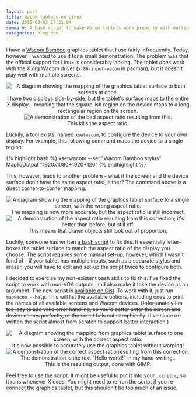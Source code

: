 ```yaml
---
layout: post
title: Wacom tablets on Linux
date: 2015-03-03 17:31:04
summary: A bash script to make Wacom tablets work properly with multiple screen setups.
categories: blog dev
---
```

I have a [Wacom Bamboo](http://www.amazon.co.uk/Wacom-MTE-450-K2-DE-Bamboo-K-DE/dp/B000QUQDXM) graphics tablet that I use fairly infrequently. Today, however, I wanted to use it for a small demonstration. The problem was that the official support for Linux is considerably lacking. The tablet *does* work with the X.org Wacom driver (`xf86-input-wacom` in pacman), but it doesn't play well with multiple screens.

<div style="text-align: center">
  <img alt="A diagram showing the mapping of the graphics tablet surface to both screens at once." src="{{ site.base_url }}/images/wacom/1.png" /><br/>
  <span class="post-meta small">I have two displays side-by-side, but the tablet's surface maps to the entire X display - meaning that the square-ish region on the device maps to a long rectangular region on the screen.</span>
</div>

<div style="text-align: center">
  <img alt="A demonstration of the bad aspect ratio resulting from this." src="{{ site.base_url }}/images/wacom/2.png" /><br/>
  <span class="post-meta small">This kills the aspect ratio.</span>
</div>

Luckily, a tool exists, named `xsetwacom`, to configure the device to your own display. For example, this following command maps the device to a single region:

{% highlight bash %}
xsetwacom --set "Wacom Bamboo stylus" MapToOutput "1920x1080+1920+120"
{% endhighlight %}

This, however, leads to another problem - what if the screen and the device surface don't have the same aspect ratio, either? The command above is a direct corner-to-corner mapping.

<div style="text-align: center">
  <img alt="A diagram showing the mapping of the graphics tablet surface to a single screen, with the wrong aspect ratio." src="{{ site.base_url }}/images/wacom/3.png" /><br/>
  <span class="post-meta small">The mapping is now more accurate, but the aspect ratio is still incorrect.</span>
</div>

<div style="text-align: center">
  <img alt="A demonstration of the aspect ratio resulting from this correction; it's better than before, but still off." src="{{ site.base_url }}/images/wacom/4.png" /><br/>
  <span class="post-meta small">This means that drawn objects still look out of proportion.</span>
</div>

Luckily, someone has written [a bash script](https://bitbucket.org/denilsonsa/small_scripts/src/3380435f92646190f860b87f566a39d0e215034c/xsetwacom_my_preferences.sh?at=default) to fix this. It essentially letter-boxes the tablet surface to match the aspect ratio of the display you choose. The script requires some manual set-up, however, which I wasn't fond of - if your tablet has multiple inputs, such as a separate stylus and eraser, you will have to edit and set-up the script twice to configure both.

I decided to exercise my non-existent bash skills to fix this. I've fixed the script to work with non-VGA outputs, and also make it take the device as an argument. The new script is [available on Gist](https://gist.github.com/Quackmatic/6c19fe907945d735c045). To work with it, just run `mapwacom --help`. This will list the available options, including ones to print the names of all available screens and Wacom devices. <s>Unfortunately I'm too lazy to add valid error handling, so you'd better enter the screen and device names perfectly, or the script fails catastrophically.</s> (I've since re-written the script almost from scratch to support better interaction.)

<div style="text-align: center">
  <img alt="A diagram showing the mapping from graphics tablet surface to one screen, with the correct aspect ratio." src="{{ site.base_url }}/images/wacom/5.png" /><br/>
  <span class="post-meta small">It's now possible to accurately use the graphics tablet without warping!</span>
</div>

<div style="text-align: center">
  <img alt="A demonstration of the correct aspect ratio resulting from this correction. The demonstration is the text &quot;Hello world!&quot; in my hand-writing.." src="{{ site.base_url }}/images/wacom/6.png" /><br/>
  <span class="post-meta small">This is the resulting output, done with GIMP.</span>
</div>

Feel free to use the script. It might be useful to put it into your `.xinitrc`, so it runs whenever X does. You might need to re-run the script if you re-connect the graphics tablet, but this shouldn't be too much of an issue.
